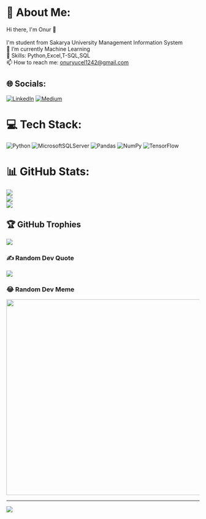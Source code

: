 # 💫 About Me:
Hi there, I'm  Onur 👋<br><br>       I'm student from Sakarya University Management Information System<br>🌱 I’m currently Machine Learning<br>🔭 Skills: Python,Excel,T-SQL,SQL<br>📫 How to reach me: onuryucel1242@gmail.com


## 🌐 Socials:
[![LinkedIn](https://img.shields.io/badge/LinkedIn-%230077B5.svg?logo=linkedin&logoColor=white)](https://linkedin.com/in/https://www.linkedin.com/in/onury%C3%BCcel/) [![Medium](https://img.shields.io/badge/Medium-12100E?logo=medium&logoColor=white)](https://medium.com/@https://medium.com/@onuryucel1242) 

# 💻 Tech Stack:
![Python](https://img.shields.io/badge/python-3670A0?style=for-the-badge&logo=python&logoColor=ffdd54) ![MicrosoftSQLServer](https://img.shields.io/badge/Microsoft%20SQL%20Sever-CC2927?style=for-the-badge&logo=microsoft%20sql%20server&logoColor=white) ![Pandas](https://img.shields.io/badge/pandas-%23150458.svg?style=for-the-badge&logo=pandas&logoColor=white) ![NumPy](https://img.shields.io/badge/numpy-%23013243.svg?style=for-the-badge&logo=numpy&logoColor=white) ![TensorFlow](https://img.shields.io/badge/TensorFlow-%23FF6F00.svg?style=for-the-badge&logo=TensorFlow&logoColor=white)
# 📊 GitHub Stats:
![](https://github-readme-stats.vercel.app/api?username=onuryucel1&theme=dark&hide_border=false&include_all_commits=false&count_private=false)<br/>
![](https://github-readme-streak-stats.herokuapp.com/?user=onuryucel1&theme=dark&hide_border=false)<br/>
![](https://github-readme-stats.vercel.app/api/top-langs/?username=onuryucel1&theme=dark&hide_border=false&include_all_commits=false&count_private=false&layout=compact)

## 🏆 GitHub Trophies
![](https://github-profile-trophy.vercel.app/?username=onuryucel1&theme=radical&no-frame=false&no-bg=true&margin-w=4)

### ✍️ Random Dev Quote
![](https://quotes-github-readme.vercel.app/api?type=horizontal&theme=radical)

### 😂 Random Dev Meme
<img src="https://random-memer.herokuapp.com/" width="512px"/>

---
[![](https://visitcount.itsvg.in/api?id=onuryucel1&icon=0&color=0)](https://visitcount.itsvg.in)

<!-- Proudly created with GPRM ( https://gprm.itsvg.in ) -->
